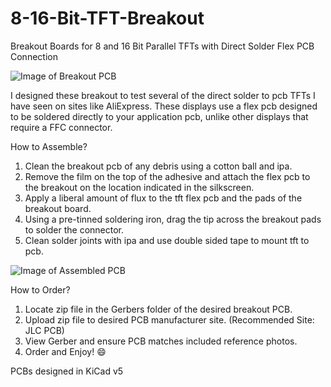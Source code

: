 # 8-16-Bit-TFT-Breakout
Breakout Boards for 8 and 16 Bit Parallel TFTs with Direct Solder Flex PCB Connection

![Image of Breakout PCB](https://i.imgur.com/oBTWJxv.jpg)

I designed these breakout to test several of the direct solder to pcb TFTs I have seen on sites like AliExpress.
These displays use a flex pcb designed to be soldered directly to your application pcb, unlike other displays that require a FFC connector.

How to Assemble?
  1) Clean the breakout pcb of any debris using a cotton ball and ipa.
  2) Remove the film on the top of the adhesive and attach the flex pcb to the breakout on the location indicated in the silkscreen.
  3) Apply a liberal amount of flux to the tft flex pcb and the pads of the breakout board.
  4) Using a pre-tinned soldering iron, drag the tip across the breakout pads to solder the connector.
  5) Clean solder joints with ipa and use double sided tape to mount tft to pcb.
  
![Image of Assembled PCB](https://i.imgur.com/uCRJheK.jpg)
  
How to Order?

  1) Locate zip file in the Gerbers folder of the desired breakout PCB.
  2) Upload zip file to desired PCB manufacturer site. (Recommended Site: JLC PCB)
  3) View Gerber and ensure PCB matches included reference photos.
  4) Order and Enjoy! :smile:
  
PCBs designed in KiCad v5
